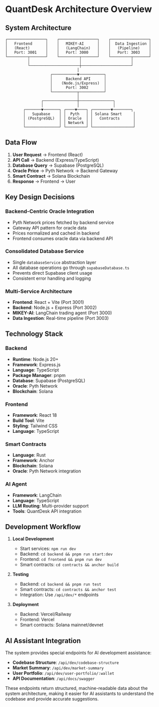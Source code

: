 # QuantDesk Architecture Overview

## System Architecture

```
┌─────────────────┐    ┌─────────────────┐    ┌─────────────────┐
│   Frontend      │    │   MIKEY-AI      │    │  Data Ingestion │
│   (React)       │    │   (LangChain)   │    │   (Pipeline)    │
│   Port: 3001    │    │   Port: 3000    │    │   Port: 3003    │
└─────────┬───────┘    └─────────┬───────┘    └─────────┬───────┘
          │                      │                      │
          └──────────────────────┼──────────────────────┘
                                │
                    ┌───────────▼───────────┐
                    │      Backend API      │
                    │    (Node.js/Express)  │
                    │      Port: 3002       │
                    └───────────┬───────────┘
                                │
                ┌───────────────┼───────────────┐
                │               │               │
        ┌───────▼───────┐ ┌────▼────┐ ┌────────▼────────┐
        │   Supabase    │ │  Pyth   │ │ Solana Smart     │
        │ (PostgreSQL)  │ │ Oracle  │ │   Contracts      │
        │               │ │ Network │ │                  │
        └───────────────┘ └─────────┘ └──────────────────┘
```

## Data Flow

1. **User Request** → Frontend (React)
2. **API Call** → Backend (Express/TypeScript)
3. **Database Query** → Supabase (PostgreSQL)
4. **Oracle Price** → Pyth Network → Backend Gateway
5. **Smart Contract** → Solana Blockchain
6. **Response** → Frontend → User

## Key Design Decisions

### Backend-Centric Oracle Integration
- Pyth Network prices fetched by backend service
- Gateway API pattern for oracle data
- Prices normalized and cached in backend
- Frontend consumes oracle data via backend API

### Consolidated Database Service
- Single `databaseService` abstraction layer
- All database operations go through `supabaseDatabase.ts`
- Prevents direct Supabase client usage
- Consistent error handling and logging

### Multi-Service Architecture
- **Frontend**: React + Vite (Port 3001)
- **Backend**: Node.js + Express (Port 3002)
- **MIKEY-AI**: LangChain trading agent (Port 3000)
- **Data Ingestion**: Real-time pipeline (Port 3003)

## Technology Stack

### Backend
- **Runtime**: Node.js 20+
- **Framework**: Express.js
- **Language**: TypeScript
- **Package Manager**: pnpm
- **Database**: Supabase (PostgreSQL)
- **Oracle**: Pyth Network
- **Blockchain**: Solana

### Frontend
- **Framework**: React 18
- **Build Tool**: Vite
- **Styling**: Tailwind CSS
- **Language**: TypeScript

### Smart Contracts
- **Language**: Rust
- **Framework**: Anchor
- **Blockchain**: Solana
- **Oracle**: Pyth Network integration

### AI Agent
- **Framework**: LangChain
- **Language**: TypeScript
- **LLM Routing**: Multi-provider support
- **Tools**: QuantDesk API integration

## Development Workflow

1. **Local Development**
   - Start services: `npm run dev`
   - Backend: `cd backend && pnpm run start:dev`
   - Frontend: `cd frontend && pnpm run dev`
   - Smart contracts: `cd contracts && anchor build`

2. **Testing**
   - Backend: `cd backend && pnpm run test`
   - Smart contracts: `cd contracts && anchor test`
   - Integration: Use `/api/dev/*` endpoints

3. **Deployment**
   - Backend: Vercel/Railway
   - Frontend: Vercel
   - Smart contracts: Solana mainnet/devnet

## AI Assistant Integration

The system provides special endpoints for AI development assistance:

- **Codebase Structure**: `/api/dev/codebase-structure`
- **Market Summary**: `/api/dev/market-summary`
- **User Portfolio**: `/api/dev/user-portfolio/:wallet`
- **API Documentation**: `/api/docs/swagger`

These endpoints return structured, machine-readable data about the system architecture, making it easier for AI assistants to understand the codebase and provide accurate suggestions.
